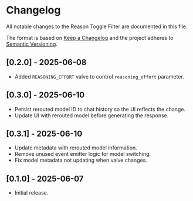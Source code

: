 # Changelog

All notable changes to the Reason Toggle Filter are documented in this file.

The format is based on [Keep a Changelog](https://keepachangelog.com/en/1.1.0/) and the project adheres to [Semantic Versioning](https://semver.org/spec/v2.0.0.html).

## [0.2.0] - 2025-06-08
- Added `REASONING_EFFORT` valve to control `reasoning_effort` parameter.

## [0.3.0] - 2025-06-10
- Persist rerouted model ID to chat history so the UI reflects the change.
- Update UI with rerouted model before generating the response.

## [0.3.1] - 2025-06-10
- Update metadata with rerouted model information.
- Remove unused event emitter logic for model switching.
- Fix model metadata not updating when valve changes.

## [0.1.0] - 2025-06-07
- Initial release.
